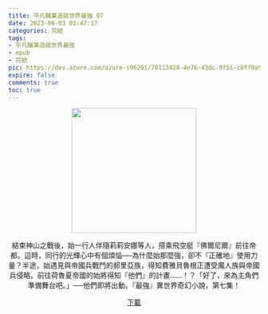 ```yaml
---
title: 平凡職業造就世界最強 07
date: 2023-06-03 03:47:17
categories: 完結
tags:
- 平凡職業造就世界最強
- epub
- 完結
pic: https://dev.azure.com/azure-s96281/78113428-4e76-43dc-9f51-c0ff8a913055/_apis/git/repositories/a379171b-de46-4c10-9b0d-00da23959885/items?path=/Epub%20Cover/%E5%B9%B3%E5%87%A1%E8%81%B7%E6%A5%AD%E9%80%A0%E5%B0%B1%E4%B8%96%E7%95%8C%E6%9C%80%E5%BC%B7-07.jpg&versionDescriptor%5BversionOptions%5D=0&versionDescriptor%5BversionType%5D=0&versionDescriptor%5Bversion%5D=main&resolveLfs=true&%24format=octetStream&api-version=5.0
expire: false
comments: true
toc: true
---
```


<div style="text-align:center" class="kratos-post-content">

<img width="250px" src="https://dev.azure.com/azure-s96281/78113428-4e76-43dc-9f51-c0ff8a913055/_apis/git/repositories/a379171b-de46-4c10-9b0d-00da23959885/items?path=/Epub%20Cover/%E5%B9%B3%E5%87%A1%E8%81%B7%E6%A5%AD%E9%80%A0%E5%B0%B1%E4%B8%96%E7%95%8C%E6%9C%80%E5%BC%B7-07.jpg&versionDescriptor%5BversionOptions%5D=0&versionDescriptor%5BversionType%5D=0&versionDescriptor%5Bversion%5D=main&resolveLfs=true&%24format=octetStream&api-version=5.0">

<p>
結束神山之戰後，始一行人伴隨莉莉安娜等人，搭乘飛空艇『佛爾尼爾』前往帝都。這時，同行的光輝心中有個煩惱──為什麼始那麼強，卻不『正確地』使用力量？半途，始遇見與帝國兵戰鬥的郝里亞族，得知費雅貝魯根正遭受魔人族與帝國兵侵略。前往荷魯夏帝國的始將得知『他們』的計畫……！？「好了，來為主角們準備舞台吧。」──他們即將出動。『最強』異世界奇幻小說，第七集！
</p>

<p>
<a href="https://epubdatabase.azurewebsites.net/EBOOKS/EPUB/完結/平凡職業造就世界最強/%E5%B9%B3%E5%87%A1%E8%81%B7%E6%A5%AD%E9%80%A0%E5%B0%B1%E4%B8%96%E7%95%8C%E6%9C%80%E5%BC%B77.epub?download=1">下載</a>
</p>

</div>
